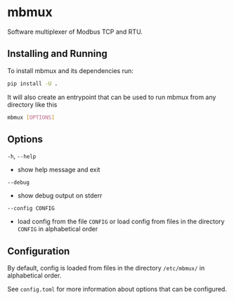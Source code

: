 # mbmux

Software multiplexer of Modbus TCP and RTU.

## Installing and Running

To install mbmux and its dependencies run:
```sh
pip install -U .
```

It will also create an entrypoint that can be used to run mbmux from any
directory like this
```sh
mbmux [OPTIONS]
```

## Options

`-h`, `--help`

- show help message and exit

`--debug`

- show debug output on stderr

`--config CONFIG`

- load config from the file `CONFIG` or load config from files in the directory
  `CONFIG` in alphabetical order

## Configuration

By default, config is loaded from files in the directory `/etc/mbmux/` in
alphabetical order.

See `config.toml` for more information about options that can be configured.
